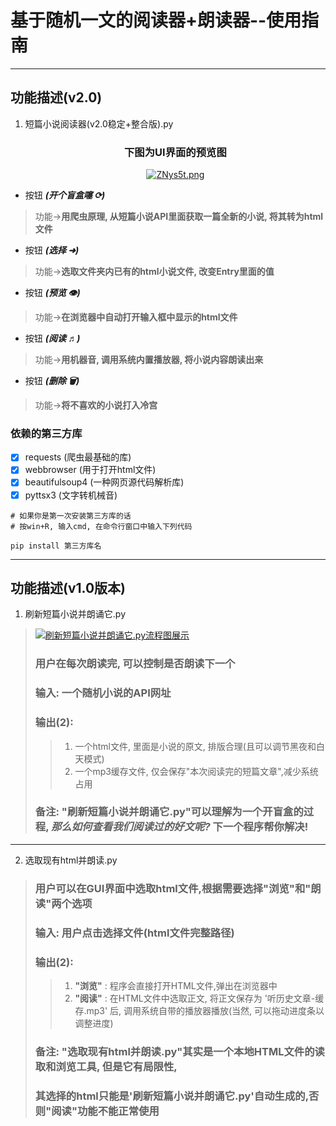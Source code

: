 # 基于随机一文的阅读器+朗读器--使用指南
---
## 功能描述(v2.0)
1. 短篇小说阅读器(v2.0稳定+整合版).py
   <center>
        <h3>下图为UI界面的预览图</h3>
        <a href="https://www.helloimg.com/image/ZNys5t"><img src="https://www.helloimg.com/images/2022/08/14/ZNys5t.png" alt="ZNys5t.png" border="0" /></a>
    </center>
 - 按钮 ***(开个盲盒噻 ⟳)***
> 功能->**用爬虫原理, 从短篇小说API里面获取一篇全新的小说, 将其转为html文件**
 - 按钮 ***(选择 ➜)***
> 功能->**选取文件夹内已有的html小说文件, 改变Entry里面的值**
 - 按钮 ***(预览 👁)***
> 功能->**在浏览器中自动打开输入框中显示的html文件**
 - 按钮 ***(阅读 ♬)***
> 功能->**用机器音, 调用系统内置播放器, 将小说内容朗读出来**
 - 按钮 ***(删除 🗑)***
> 功能->**将不喜欢的小说打入冷宫**

### 依赖的第三方库
- [x] requests (爬虫最基础的库)
- [x] webbrowser (用于打开html文件)
- [x] beautifulsoup4 (一种网页源代码解析库)
- [x] pyttsx3 (文字转机械音)
```
# 如果你是第一次安装第三方库的话
# 按win+R, 输入cmd, 在命令行窗口中输入下列代码

pip install 第三方库名
```

---
## 功能描述(v1.0版本)
1. 刷新短篇小说并朗诵它.py
> [![刷新短篇小说并朗诵它.py流程图展示](https://www.helloimg.com/images/2022/08/06/Z0vsD6.png)](https://www.helloimg.com/image/Z0vsD6)
> ### 用户在每次朗读完, 可以控制是否朗读下一个
> ### 输入: 一个随机小说的API网址
> ### 输出(2): 
>> 1. 一个html文件, 里面是小说的原文, 排版合理(且可以调节黑夜和白天模式) 
>> 2. 一个mp3缓存文件, 仅会保存"本次阅读完的短篇文章",减少系统占用  
> ### 备注: "刷新短篇小说并朗诵它.py"可以理解为一个开盲盒的过程, *那么如何查看我们阅读过的好文呢?* 下一个程序帮你解决!
---

2. 选取现有html并朗读.py

> ### 用户可以在GUI界面中选取html文件,根据需要选择"浏览"和"朗读"两个选项
> ### 输入: 用户点击选择文件(html文件完整路径)
> ### 输出(2): 
>> 1. **"浏览"** :  程序会直接打开HTML文件,弹出在浏览器中
>> 2. **"阅读"** : 在HTML文件中选取正文, 将正文保存为 '听历史文章-缓存.mp3' 后, 调用系统自带的播放器播放(当然, 可以拖动进度条以调整进度)
> ### 备注: "选取现有html并朗读.py"其实是一个本地HTML文件的读取和浏览工具, 但是它有局限性,   
> ### 其选择的html只能是'刷新短篇小说并朗诵它.py'自动生成的,否则"阅读"功能不能正常使用